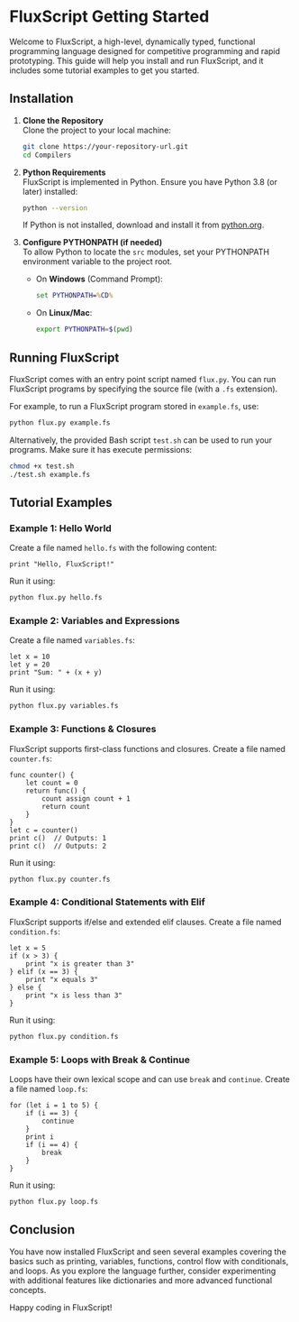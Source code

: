 # FluxScript Getting Started

Welcome to FluxScript, a high-level, dynamically typed, functional programming language designed for competitive programming and rapid prototyping. This guide will help you install and run FluxScript, and it includes some tutorial examples to get you started.

## Installation

1. **Clone the Repository**  
   Clone the project to your local machine:
   ```bash
   git clone https://your-repository-url.git
   cd Compilers
   ```

2. **Python Requirements**  
   FluxScript is implemented in Python. Ensure you have Python 3.8 (or later) installed:
   ```bash
   python --version
   ```
   If Python is not installed, download and install it from [python.org](https://www.python.org/).

3. **Configure PYTHONPATH (if needed)**  
   To allow Python to locate the `src` modules, set your PYTHONPATH environment variable to the project root.
   - On **Windows** (Command Prompt):
     ```cmd
     set PYTHONPATH=%CD%
     ```
   - On **Linux/Mac**:
     ```bash
     export PYTHONPATH=$(pwd)
     ```

## Running FluxScript

FluxScript comes with an entry point script named `flux.py`. You can run FluxScript programs by specifying the source file (with a `.fs` extension).

For example, to run a FluxScript program stored in `example.fs`, use:
```bash
python flux.py example.fs
```

Alternatively, the provided Bash script `test.sh` can be used to run your programs. Make sure it has execute permissions:
```bash
chmod +x test.sh
./test.sh example.fs
```

## Tutorial Examples

### Example 1: Hello World

Create a file named `hello.fs` with the following content:
```fluxscript
print "Hello, FluxScript!"
```
Run it using:
```bash
python flux.py hello.fs
```

### Example 2: Variables and Expressions

Create a file named `variables.fs`:
```fluxscript
let x = 10
let y = 20
print "Sum: " + (x + y)
```
Run it using:
```bash
python flux.py variables.fs
```

### Example 3: Functions & Closures

FluxScript supports first-class functions and closures. Create a file named `counter.fs`:
```fluxscript
func counter() {
    let count = 0
    return func() {
        count assign count + 1
        return count
    }
}
let c = counter()
print c()  // Outputs: 1
print c()  // Outputs: 2
```
Run it using:
```bash
python flux.py counter.fs
```

### Example 4: Conditional Statements with Elif

FluxScript supports if/else and extended elif clauses. Create a file named `condition.fs`:
```fluxscript
let x = 5
if (x > 3) {
    print "x is greater than 3"
} elif (x == 3) {
    print "x equals 3"
} else {
    print "x is less than 3"
}
```
Run it using:
```bash
python flux.py condition.fs
```

### Example 5: Loops with Break & Continue

Loops have their own lexical scope and can use `break` and `continue`. Create a file named `loop.fs`:
```fluxscript
for (let i = 1 to 5) {
    if (i == 3) {
        continue
    }
    print i
    if (i == 4) {
        break
    }
}
```
Run it using:
```bash
python flux.py loop.fs
```

## Conclusion

You have now installed FluxScript and seen several examples covering the basics such as printing, variables, functions, control flow with conditionals, and loops. As you explore the language further, consider experimenting with additional features like dictionaries and more advanced functional concepts.

Happy coding in FluxScript!

